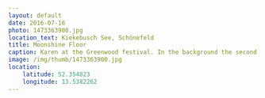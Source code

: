 ```yaml
---
layout: default
date: 2016-07-16
photo: 1473363900.jpg
location_text: Kiekebusch See, Schönefeld
title: Moonshine Floor
caption: Karen at the Greenwood festival. In the background the second stage of the festival with a very nice decoration, also very useful in case of rain :p
image: /img/thumb/1473363900.jpg
location:
    latitude: 52.354823
    longitude: 13.5382262
---
```

